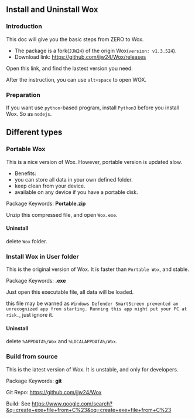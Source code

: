 ## Install and Uninstall Wox

### Introduction

This doc will give you the basic steps from ZERO to Wox.

- The package is a fork(`JJW24`) of the origin Wox(`version: v1.3.524`).
- Download link: https://github.com/jjw24/Wox/releases

Open this link, and find the lastest version you need.

After the instruction, you can use `alt+space` to open WOX.

### Preparation

If you want use `python`-based program, install `Python3` before you install Wox. 
So as `nodejs`.

## Different types

### Portable Wox

This is a nice version of Wox. However, portable version is updated slow.

- Benefits:
 - you can store all data in your own defined folder.
 - keep clean from your device.
 - available on any device if you have a portable disk.

Package Keywords: **Portable.zip**

Unzip this compressed file, and open `Wox.exe`.

#### Uninstall

delete `Wox` folder.

### Install Wox in User folder

This is the original version of Wox. It is faster than `Portable Wox`, and stable.

Package Keywords: **.exe**

Just open this executable file, all data will be loaded.

this file may be warned as `Windows Defender SmartScreen prevented an unrecognized app from starting. Running this app might put your PC at risk.`, just ignore it.


#### Uninstall

delete `%APPDATA%/Wox` and `%LOCALAPPDATA%/Wox`.

### Build from source


This is the latest version of Wox. It is unstable, and only for developers.

Package Keywords: **git**

Git Repo: https://github.com/jjw24/Wox

Build: See https://www.google.com/search?&q=create+exe+file+from+C%23&oq=create+exe+file+from+C%23